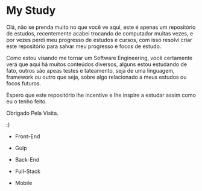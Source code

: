 # My Study

Olá, não se prenda muito no que você ve aqui, este é apenas um repositório de estudos, recentemente acabei trocando de computador muitas vezes, e por vezes perdi meu progresso de estudos e cursos, com isso resolvi criar este repositório para salvar meu progresso e focos de estudo.

Como estou visando me tornar um Software Engineering, você certamente verá que aqui há muitos conteúdos diversos, alguns estou estudando de fato, outros são apeas testes e tateamento, seja de uma linguagem, framework ou outro que seja, sobre algo relacionado a meus estudos ou focos futuros.

Espero que este repositório lhe incentive e lhe inspire a estudar assim como eu o tenho feito.

Obrigado Pela Visita. 

:) 


* Front-End
- Gulp

* Back-End

* Full-Stack

* Mobile
